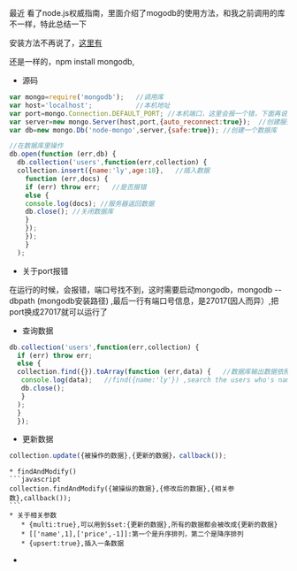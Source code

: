 最近 看了node.js权威指南，里面介绍了mogodb的使用方法，和我之前调用的库不一样，特此总结一下

安装方法不再说了，[这里有](https://github.com/ly1314529/ly/blob/master/NOSQL/mongoDB.md)

还是一样的，npm install mongodb,

* 源码
```javascript
var mongo=require('mongodb');   //调用库
var host='localhost';           //本机地址
var port=mongo.Connection.DEFAULT_PORT; //本机端口，这里会报一个错，下面再说
var server=new mongo.Server(host,port,{auto_reconnect:true});  //创建服务器数据库对象，自动连接
var db=new mongo.Db('node-mongo',server,{safe:true}); //创建一个数据库

//在数据库里操作
db.open(function (err,db) {    
  db.collection('users',function(err,collection) {
  collection.insert({name:'ly',age:18},   //插入数据
    function (err,docs) { 
    if (err) throw err;   //是否报错
    else {
    console.log(docs); //服务器返回数据
    db.close(); //关闭数据库
    }
    });
    });
    }
  );
```

 * 关于port报错
 
 在运行的时候，会报错，端口号找不到，这时需要启动mongodb，mongodb --dbpath (mongodb安装路径)
 ,最后一行有端口号信息，是27017(因人而异）,把port换成27017就可以运行了
 
 * 查询数据
 ```javascript
 db.collection('users',function(err,collection) {
   if (err) throw err;
   else {
   collection.find({}).toArray(function (err,data) {   //数据库输出数据依照数组形式展示
    console.log(data);   //find({name:'ly'}) ,search the users who's name is ly
    db.close();
    }
   );
   }
   });
   ```
 * 更新数据
 ```javascript
 collection.update({被操作的数据},{更新的数据}，callback());
  ```
    * findAndModify()
    ```javascript
    collection.findAndModify({被操纵的数据},{修改后的数据},{相关参数},callback());
    ```
    * 关于相关参数
       * {multi:true},可以用到$set:{更新的数据},所有的数据都会被改成{更新的数据}
       * [['name',1],['price',-1]]:第一个是升序排列，第二个是降序排列
       * {upsert:true},插入一条数据
  
  * 
